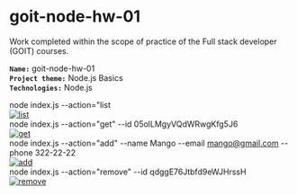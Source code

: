 # goit-node-hw-01 <br>

Work completed within the scope of practice of the Full stack developer (GOIT) courses. <br>

<b>`Name:`</b> goit-node-hw-01<br>
<b>`Project theme:`</b> Node.js Basics  <br>
<b>`Technologies:`</b> Node.js

node index.js --action="list<br>
<a href="https://ibb.co/ZKv45RY"><img src="https://i.ibb.co/P4JXKs9/list.png" alt="list" border="0"></a><br>
node index.js --action="get" --id 05olLMgyVQdWRwgKfg5J6<br>
<a href="https://ibb.co/DbS5hJQ"><img src="https://i.ibb.co/sPMynfq/get.png" alt="get" border="0"></a><br>
node index.js --action="add" --name Mango --email mango@gmail.com --phone 322-22-22<br>
<a href="https://ibb.co/8MK7HfQ"><img src="https://i.ibb.co/dBW5RVH/add.png" alt="add" border="0"></a><br>
node index.js --action="remove" --id qdggE76Jtbfd9eWJHrssH<br>
<a href="https://ibb.co/1rvjqQb"><img src="https://i.ibb.co/D9VTCWL/remove.png" alt="remove" border="0"></a><br>
